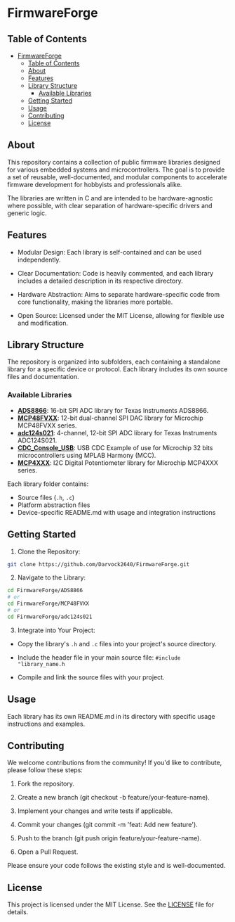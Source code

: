 # FirmwareForge

## Table of Contents
- [FirmwareForge](#firmwareforge)
  - [Table of Contents](#table-of-contents)
  - [About](#about)
  - [Features](#features)
  - [Library Structure](#library-structure)
    - [Available Libraries](#available-libraries)
  - [Getting Started](#getting-started)
  - [Usage](#usage)
  - [Contributing](#contributing)
  - [License](#license)

## About
This repository contains a collection of public firmware libraries designed for various embedded systems and microcontrollers. The goal is to provide a set of reusable, well-documented, and modular components to accelerate firmware development for hobbyists and professionals alike.

The libraries are written in C and are intended to be hardware-agnostic where possible, with clear separation of hardware-specific drivers and generic logic.

## Features
- Modular Design: Each library is self-contained and can be used independently.

- Clear Documentation: Code is heavily commented, and each library includes a detailed description in its respective directory.

- Hardware Abstraction: Aims to separate hardware-specific code from core functionality, making the libraries more portable.

- Open Source: Licensed under the MIT License, allowing for flexible use and modification.

## Library Structure

The repository is organized into subfolders, each containing a standalone library for a specific device or protocol. Each library includes its own source files and documentation.

### Available Libraries

- **[ADS8866](ADS8866/)**: 16-bit SPI ADC library for Texas Instruments ADS8866.
- **[MCP48FVXX](MCP48FVXX/)**: 12-bit dual-channel SPI DAC library for Microchip MCP48FVXX series.
- **[adc124s021](adc124s021/)**: 4-channel, 12-bit SPI ADC library for Texas Instruments ADC124S021.
- **[CDC_Console_USB](CDC_Console_USB/)**: USB CDC Example of use for Microchip 32 bits microcontrollers using MPLAB Harmony (MCC).
- **[MCP4XXX](MCP4XXX/)**: I2C Digital Potentiometer library for Microchip MCP4XXX series.

Each library folder contains:
- Source files (`.h`, `.c`)
- Platform abstraction files
- Device-specific README.md with usage and integration instructions

## Getting Started
1. Clone the Repository:

```bash
git clone https://github.com/Darvock2640/FirmwareForge.git
```

2. Navigate to the Library:

```bash
cd FirmwareForge/ADS8866
# or
cd FirmwareForge/MCP48FVXX
# or
cd FirmwareForge/adc124s021
```

3. Integrate into Your Project:

- Copy the library's ```.h``` and ```.c``` files into your project's source directory.

- Include the header file in your main source file: ```#include "library_name.h```

- Compile and link the source files with your project.

## Usage
Each library has its own README.md in its directory with specific usage instructions and examples.

## Contributing
We welcome contributions from the community! If you'd like to contribute, please follow these steps:

1. Fork the repository.

2. Create a new branch (git checkout -b feature/your-feature-name).

3. Implement your changes and write tests if applicable.

4. Commit your changes (git commit -m 'feat: Add new feature').

5. Push to the branch (git push origin feature/your-feature-name).

6. Open a Pull Request.

Please ensure your code follows the existing style and is well-documented.

## License
This project is licensed under the MIT License. See the [LICENSE](LICENSE) file for details.

